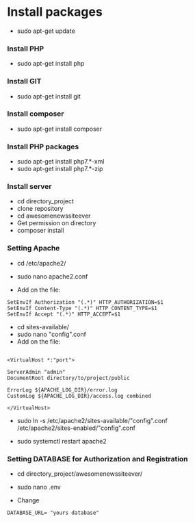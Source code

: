 # Install packages
- sudo apt-get update

### Install PHP
- sudo apt-get install php

### Install GIT
- sudo apt-get install git

### Install composer
- sudo apt-get install composer

### Install PHP packages
- sudo apt-get install php7.*-xml
- sudo apt-get install php7.*-zip

### Install server
- cd directory_project
- clone repository
- cd awesomenewssiteever
- Get permission on directory
- composer install

### Setting Apache
- cd /etc/apache2/

- sudo nano apache2.conf

- Add on the file:

```
SetEnvIf Authorization "(.*)" HTTP_AUTHORIZATION=$1
SetEnvIf Content-Type "(.*)" HTTP_CONTENT_TYPE=$1
SetEnvIf Accept "(.*)" HTTP_ACCEPT=$1
```
- cd sites-available/
- sudo nano "config".conf
- Add on the file:

```

<VirtualHost *:"port">

ServerAdmin "admin"
DocumentRoot directory/to/project/public

ErrorLog ${APACHE_LOG_DIR}/error.log
CustomLog ${APACHE_LOG_DIR}/access.log combined

</VirtualHost>

```
- sudo ln -s /etc/apache2/sites-available/"config".conf /etc/apache2/sites-enabled/"config".conf

- sudo systemctl restart apache2

### Setting DATABASE for Authorization and Registration
- cd directory_project/awesomenewssiteever/

- sudo nano .env

- Change 

```
DATABASE_URL= "yours database"
```

